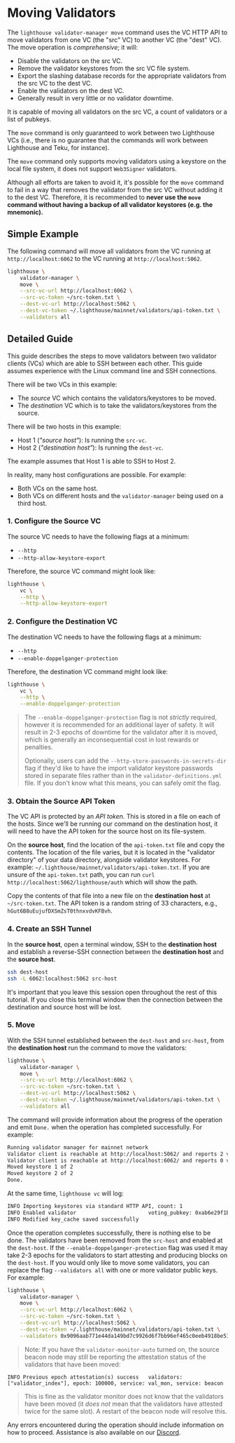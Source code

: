 # Moving Validators

The `lighthouse validator-manager move` command uses the VC HTTP API to move
validators from one VC (the "src" VC) to another VC (the "dest" VC). The move
operation is *comprehensive*; it will:

- Disable the validators on the src VC.
- Remove the validator keystores from the src VC file system.
- Export the slashing database records for the appropriate validators from the src VC to the dest VC.
- Enable the validators on the dest VC.
- Generally result in very little or no validator downtime.

It is capable of moving all validators on the src VC, a count of validators or
a list of pubkeys.

The `move` command is only guaranteed to work between two Lighthouse VCs (i.e.,
there is no guarantee that the commands will work between Lighthouse and Teku, for instance).

The `move` command only supports moving validators using a keystore on the local
file system, it does not support `Web3Signer` validators.

Although all efforts are taken to avoid it, it's possible for the `move` command
to fail in a way that removes the validator from the src VC without adding it to the
dest VC. Therefore, it is recommended to **never use the `move` command without
having a backup of all validator keystores (e.g. the mnemonic).**

## Simple Example

The following command will move all validators from the VC running at
`http://localhost:6062` to the VC running at `http://localhost:5062`.

```bash
lighthouse \
	validator-manager \
	move \
	--src-vc-url http://localhost:6062 \
	--src-vc-token ~/src-token.txt \
	--dest-vc-url http://localhost:5062 \
	--dest-vc-token ~/.lighthouse/mainnet/validators/api-token.txt \
	--validators all
```

## Detailed Guide

This guide describes the steps to move validators between two validator clients (VCs) which are
able to SSH between each other. This guide assumes experience with the Linux command line and SSH
connections.

There will be two VCs in this example:

- The *source* VC which contains the validators/keystores to be moved.
- The *destination* VC which is to take the validators/keystores from the source.

There will be two hosts in this example:

- Host 1 (*"source host"*): Is running the `src-vc`.
- Host 2 (*"destination host"*): Is running the `dest-vc`.

The example assumes
that Host 1 is able to SSH to Host 2.

In reality, many host configurations are possible. For example:

- Both VCs on the same host.
- Both VCs on different hosts and the `validator-manager` being used on a third host.

### 1. Configure the Source VC

The source VC needs to have the following flags at a minimum:

- `--http`
- `--http-allow-keystore-export`

Therefore, the source VC command might look like:

```bash
lighthouse \
    vc \
    --http \
    --http-allow-keystore-export
```

### 2. Configure the Destination VC

The destination VC needs to have the following flags at a minimum:

- `--http`
- `--enable-doppelganger-protection`

Therefore, the destination VC command might look like:

```bash
lighthouse \
    vc \
    --http \
    --enable-doppelganger-protection
```

> The `--enable-doppelganger-protection` flag is not *strictly* required, however
> it is recommended for an additional layer of safety. It will result in 2-3
> epochs of downtime for the validator after it is moved, which is generally an
> inconsequential cost in lost rewards or penalties.
>
> Optionally, users can add the `--http-store-passwords-in-secrets-dir` flag if they'd like to have
> the import validator keystore passwords stored in separate files rather than in the
> `validator-definitions.yml` file. If you don't know what this means, you can safely omit the flag.

### 3. Obtain the Source API Token

The VC API is protected by an *API token*. This is stored in a file on each of the hosts. Since
we'll be running our command on the destination host, it will need to have the API token for the
source host on its file-system.

On the **source host**, find the location of the `api-token.txt` file and copy the contents. The
location of the file varies, but it is located in the "validator directory" of your data directory,
alongside validator keystores. For example: `~/.lighthouse/mainnet/validators/api-token.txt`. If you are unsure of the `api-token.txt` path, you can run `curl http://localhost:5062/lighthouse/auth` which will show the path.

Copy the contents of that file into a new file on the **destination host** at `~/src-token.txt`. The
API token is a random string of 33 characters, e.g., `hGut6B8uEujufDXSmZsT0thnxvdvKFBvh`.

### 4. Create an SSH Tunnel

In the **source host**, open a terminal window, SSH to the **destination host** and establish a reverse-SSH connection
between the **destination host** and the **source host**.

```bash
ssh dest-host
ssh -L 6062:localhost:5062 src-host
```

It's important that you leave this session open throughout the rest of this tutorial. If you close
this terminal window then the connection between the destination and source host will be lost.

### 5. Move

With the SSH tunnel established between the `dest-host` and `src-host`, from the **destination
host** run the command to move the validators:

```bash
lighthouse \
	validator-manager \
	move \
	--src-vc-url http://localhost:6062 \
	--src-vc-token ~/src-token.txt \
	--dest-vc-url http://localhost:5062 \
	--dest-vc-token ~/.lighthouse/mainnet/validators/api-token.txt \
	--validators all
```

The command will provide information about the progress of the operation and
emit `Done.` when the operation has completed successfully. For example:

```bash
Running validator manager for mainnet network
Validator client is reachable at http://localhost:5062/ and reports 2 validators
Validator client is reachable at http://localhost:6062/ and reports 0 validators
Moved keystore 1 of 2
Moved keystore 2 of 2
Done.
```

At the same time, `lighthouse vc` will log:

```bash
INFO Importing keystores via standard HTTP API, count: 1
INFO Enabled validator                       voting_pubkey: 0xab6e29f1b98fedfca878edce2b471f1b5ee58ee4c3bd216201f98254ef6f6eac40a53d74c8b7da54f51d3e85cacae92f, signing_method: local_keystore
INFO Modified key_cache saved successfully
```

Once the operation completes successfully, there is nothing else to be done. The
validators have been removed from the `src-host` and enabled at the `dest-host`.
If the `--enable-doppelganger-protection` flag was used it may take 2-3 epochs
for the validators to start attesting and producing blocks on the `dest-host`.
If you would only like to move some validators, you can replace the flag `--validators all` with one or more validator public keys. For example:

```bash
lighthouse \
	validator-manager \
	move \
	--src-vc-url http://localhost:6062 \
	--src-vc-token ~/src-token.txt \
	--dest-vc-url http://localhost:5062 \
	--dest-vc-token ~/.lighthouse/mainnet/validators/api-token.txt \
	--validators 0x9096aab771e44da149bd7c9926d6f7bb96ef465c0eeb4918be5178cd23a1deb4aec232c61d85ff329b54ed4a3bdfff3a,0x90fc4f72d898a8f01ab71242e36f4545aaf87e3887be81632bb8ba4b2ae8fb70753a62f866344d7905e9a07f5a9cdda1
```

> Note: If you have the `validator-monitor-auto` turned on, the source beacon node may still be reporting the attestation status of the validators that have been moved:

```
INFO Previous epoch attestation(s) success   validators: ["validator_index"], epoch: 100000, service: val_mon, service: beacon
```

> This is fine as the validator monitor does not know that the validators have been moved (it *does not* mean that the validators have attested twice for the same slot). A restart of the beacon node will resolve this.

Any errors encountered during the operation should include information on how to
proceed. Assistance is also available on our
[Discord](https://discord.gg/cyAszAh).
